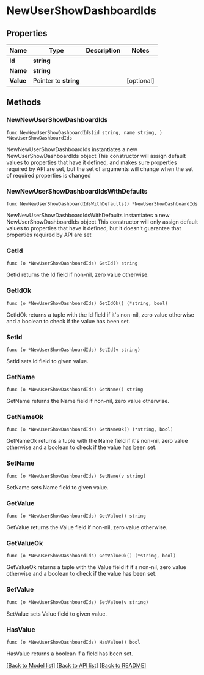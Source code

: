 # NewUserShowDashboardIds

## Properties

Name | Type | Description | Notes
------------ | ------------- | ------------- | -------------
**Id** | **string** |  | 
**Name** | **string** |  | 
**Value** | Pointer to **string** |  | [optional] 

## Methods

### NewNewUserShowDashboardIds

`func NewNewUserShowDashboardIds(id string, name string, ) *NewUserShowDashboardIds`

NewNewUserShowDashboardIds instantiates a new NewUserShowDashboardIds object
This constructor will assign default values to properties that have it defined,
and makes sure properties required by API are set, but the set of arguments
will change when the set of required properties is changed

### NewNewUserShowDashboardIdsWithDefaults

`func NewNewUserShowDashboardIdsWithDefaults() *NewUserShowDashboardIds`

NewNewUserShowDashboardIdsWithDefaults instantiates a new NewUserShowDashboardIds object
This constructor will only assign default values to properties that have it defined,
but it doesn't guarantee that properties required by API are set

### GetId

`func (o *NewUserShowDashboardIds) GetId() string`

GetId returns the Id field if non-nil, zero value otherwise.

### GetIdOk

`func (o *NewUserShowDashboardIds) GetIdOk() (*string, bool)`

GetIdOk returns a tuple with the Id field if it's non-nil, zero value otherwise
and a boolean to check if the value has been set.

### SetId

`func (o *NewUserShowDashboardIds) SetId(v string)`

SetId sets Id field to given value.


### GetName

`func (o *NewUserShowDashboardIds) GetName() string`

GetName returns the Name field if non-nil, zero value otherwise.

### GetNameOk

`func (o *NewUserShowDashboardIds) GetNameOk() (*string, bool)`

GetNameOk returns a tuple with the Name field if it's non-nil, zero value otherwise
and a boolean to check if the value has been set.

### SetName

`func (o *NewUserShowDashboardIds) SetName(v string)`

SetName sets Name field to given value.


### GetValue

`func (o *NewUserShowDashboardIds) GetValue() string`

GetValue returns the Value field if non-nil, zero value otherwise.

### GetValueOk

`func (o *NewUserShowDashboardIds) GetValueOk() (*string, bool)`

GetValueOk returns a tuple with the Value field if it's non-nil, zero value otherwise
and a boolean to check if the value has been set.

### SetValue

`func (o *NewUserShowDashboardIds) SetValue(v string)`

SetValue sets Value field to given value.

### HasValue

`func (o *NewUserShowDashboardIds) HasValue() bool`

HasValue returns a boolean if a field has been set.


[[Back to Model list]](../README.md#documentation-for-models) [[Back to API list]](../README.md#documentation-for-api-endpoints) [[Back to README]](../README.md)



